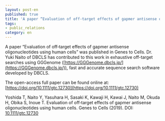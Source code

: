 ```yaml
---
layout: post-en
published: true
title: 'A paper “Evaluation of off‐target effects of gapmer antisense oligonucleotides using human cells” was published in Genes to Cells.'
tags:
- public_relations
category: en
---
```

A paper “Evaluation of off‐target effects of gapmer antisense oligonucleotides using human cells” was published in Genes to Cells. Dr. Yuki Naito of DBCLS has contributed to this work in exhaustive off-target searches using GGGenome ([https://GGGenome.dbcls.jp/](https://GGGenome.dbcls.jp/)), fast and accurate sequence search software developed by DBCLS.

The open-access full paper can be found online at:  
[https://doi.org/10.1111/gtc.12730](https://doi.org/10.1111/gtc.12730)  

Yoshida T, Naito Y, Yasuhara H, Sasaki K, Kawaji H, Kawai J, Naito M, Okuda H, Obika S, Inoue T. Evaluation of off‐target effects of gapmer antisense oligonucleotides using human cells. Genes to Cells (2019). DOI: [10.1111/gtc.12730](https://doi.org/10.1111/gtc.12730)
